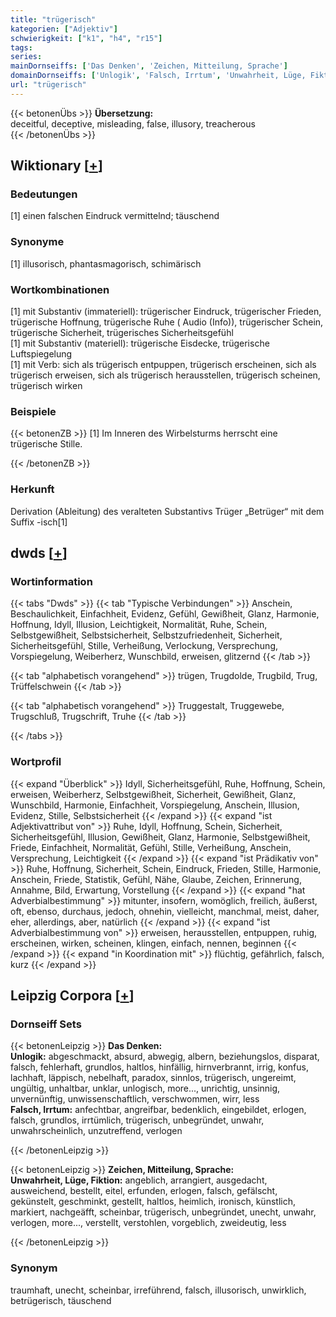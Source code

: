 ```yaml
---
title: "trügerisch"
kategorien: ["Adjektiv"]
schwierigkeit: ["k1", "h4", "r15"]
tags:
series:
mainDornseiffs: ['Das Denken', 'Zeichen, Mitteilung, Sprache']
domainDornseiffs: ['Unlogik', 'Falsch, Irrtum', 'Unwahrheit, Lüge, Fiktion']
url: "trügerisch"
---
```


{{< betonenÜbs >}}
**Übersetzung:**  
deceitful, deceptive, misleading, false, illusory, treacherous  
{{< /betonenÜbs >}}

## Wiktionary [[+](https://de.wiktionary.org/wiki/trügerisch)]

### Bedeutungen
[1] einen falschen Eindruck vermittelnd; täuschend  

### Synonyme
[1] illusorisch, phantasmagorisch, schimärisch  

### Wortkombinationen
[1] mit Substantiv (immateriell): trügerischer Eindruck, trügerischer Frieden, trügerische Hoffnung, trügerische Ruhe ( Audio (Info)), trügerischer Schein, trügerische Sicherheit, trügerisches Sicherheitsgefühl  
[1] mit Substantiv (materiell): trügerische Eisdecke, trügerische Luftspiegelung  
[1] mit Verb: sich als trügerisch entpuppen, trügerisch erscheinen, sich als trügerisch erweisen, sich als trügerisch herausstellen, trügerisch scheinen, trügerisch wirken  

### Beispiele
{{< betonenZB >}}
[1] Im Inneren des Wirbelsturms herrscht eine trügerische Stille.  

{{< /betonenZB >}}
### Herkunft
Derivation (Ableitung) des veralteten Substantivs Trüger „Betrüger“ mit dem Suffix -isch[1]  



## dwds [[+](https://www.dwds.de/wb/trügerisch)]

### Wortinformation
{{< tabs "Dwds" >}}
{{< tab "Typische Verbindungen" >}}
Anschein, Beschaulichkeit, Einfachheit, Evidenz, Gefühl, Gewißheit, Glanz, Harmonie, Hoffnung, Idyll, Illusion, Leichtigkeit, Normalität, Ruhe, Schein, Selbstgewißheit, Selbstsicherheit, Selbstzufriedenheit, Sicherheit, Sicherheitsgefühl, Stille, Verheißung, Verlockung, Versprechung, Vorspiegelung, Weiberherz, Wunschbild, erweisen, glitzernd
{{< /tab >}}

{{< tab "alphabetisch vorangehend" >}}
trügen, Trugdolde, Trugbild, Trug, Trüffelschwein
{{< /tab >}}

{{< tab "alphabetisch vorangehend" >}}
Truggestalt, Truggewebe, Trugschluß, Trugschrift, Truhe
{{< /tab >}}

{{< /tabs >}}

### Wortprofil
{{< expand "Überblick" >}} Idyll, Sicherheitsgefühl, Ruhe, Hoffnung, Schein, erweisen, Weiberherz, Selbstgewißheit, Sicherheit, Gewißheit, Glanz, Wunschbild, Harmonie, Einfachheit, Vorspiegelung, Anschein, Illusion, Evidenz, Stille, Selbstsicherheit {{< /expand >}}
{{< expand "ist Adjektivattribut von" >}} Ruhe, Idyll, Hoffnung, Schein, Sicherheit, Sicherheitsgefühl, Illusion, Gewißheit, Glanz, Harmonie, Selbstgewißheit, Friede, Einfachheit, Normalität, Gefühl, Stille, Verheißung, Anschein, Versprechung, Leichtigkeit {{< /expand >}}
{{< expand "ist Prädikativ von" >}} Ruhe, Hoffnung, Sicherheit, Schein, Eindruck, Frieden, Stille, Harmonie, Anschein, Friede, Statistik, Gefühl, Nähe, Glaube, Zeichen, Erinnerung, Annahme, Bild, Erwartung, Vorstellung {{< /expand >}}
{{< expand "hat Adverbialbestimmung" >}} mitunter, insofern, womöglich, freilich, äußerst, oft, ebenso, durchaus, jedoch, ohnehin, vielleicht, manchmal, meist, daher, eher, allerdings, aber, natürlich {{< /expand >}}
{{< expand "ist Adverbialbestimmung von" >}} erweisen, herausstellen, entpuppen, ruhig, erscheinen, wirken, scheinen, klingen, einfach, nennen, beginnen {{< /expand >}}
{{< expand "in Koordination mit" >}} flüchtig, gefährlich, falsch, kurz {{< /expand >}}

## Leipzig Corpora [[+](https://corpora.uni-leipzig.de/en/res?word=trügerisch&corpusId=deu_newscrawl-public_2018)]

### Dornseiff Sets
{{< betonenLeipzig >}}
**Das Denken:**  
**Unlogik:** abgeschmackt, absurd, abwegig, albern, beziehungslos, disparat, falsch, fehlerhaft, grundlos, haltlos, hinfällig, hirnverbrannt, irrig, konfus, lachhaft, läppisch, nebelhaft, paradox, sinnlos, trügerisch, ungereimt, ungültig, unhaltbar, unklar, unlogisch, more..., unrichtig, unsinnig, unvernünftig, unwissenschaftlich, verschwommen, wirr, less  
**Falsch, Irrtum:** anfechtbar, angreifbar, bedenklich, eingebildet, erlogen, falsch, grundlos, irrtümlich, trügerisch, unbegründet, unwahr, unwahrscheinlich, unzutreffend, verlogen  

{{< /betonenLeipzig >}}


{{< betonenLeipzig >}}
**Zeichen, Mitteilung, Sprache:**  
**Unwahrheit, Lüge, Fiktion:** angeblich, arrangiert, ausgedacht, ausweichend, bestellt, eitel, erfunden, erlogen, falsch, gefälscht, gekünstelt, geschminkt, gestellt, haltlos, heimlich, ironisch, künstlich, markiert, nachgeäfft, scheinbar, trügerisch, unbegründet, unecht, unwahr, verlogen, more..., verstellt, verstohlen, vorgeblich, zweideutig, less  

{{< /betonenLeipzig >}}

### Synonym
traumhaft, unecht, scheinbar, irreführend, falsch, illusorisch, unwirklich, betrügerisch, täuschend

